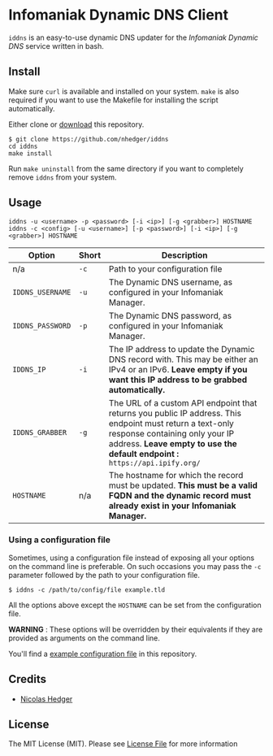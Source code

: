 # Infomaniak Dynamic DNS Client

`iddns` is an easy-to-use dynamic DNS updater for the *Infomaniak Dynamic DNS* service written in bash.

## Install

Make sure `curl` is available and installed on your system. `make` is also required if you want to use the Makefile for installing
the script automatically.

Either clone or [download](https://github.com/nhedger/iddns/archive/master.zip) this repository.

```shell script
$ git clone https://github.com/nhedger/iddns
cd iddns
make install
```

Run `make uninstall` from the same directory if you want to completely remove `iddns` from your system.

## Usage
```shell script
iddns -u <username> -p <password> [-i <ip>] [-g <grabber>] HOSTNAME
iddns -c <config> [-u <username>] [-p <password>] [-i <ip>] [-g <grabber>] HOSTNAME
```

| Option | Short| Description|
|---|---|---|
|n/a|`-c`|Path to your configuration file|
|`IDDNS_USERNAME`|`-u`|The Dynamic DNS username, as configured in your Infomaniak Manager.|
|`IDDNS_PASSWORD`|`-p`|The Dynamic DNS password, as configured in your Infomaniak Manager. |
|`IDDNS_IP`|`-i`|The IP address to update the Dynamic DNS record with. This may be either an IPv4 or an IPv6. **Leave empty if you want this IP address to be grabbed automatically.** |
|`IDDNS_GRABBER`|`-g`|The URL of a custom API endpoint that returns you public IP address. This endpoint must return a text-only response containing only your IP address. **Leave empty to use the default endpoint :** `https://api.ipify.org/`|
|`HOSTNAME`| n/a |The hostname for which the record must be updated. **This must be a valid FQDN and the dynamic record must already exist in your Infomaniak Manager.**|


### Using a configuration file

Sometimes, using a configuration file instead of exposing all your options on the command line is preferable. 
On such occasions you may pass the `-c` parameter followed by the path to your configuration file.

```shell script
$ iddns -c /path/to/config/file example.tld
```

All the options above except the `HOSTNAME` can be set from the configuration file.

**WARNING** : These options will be overridden by their equivalents if they are provided as arguments on the command line.

You'll find a [example configuration file](config.example) in this repository.

## Credits

* [Nicolas Hedger](https://github.com/nhedger)

## License
The MIT License (MIT). Please see [License File](LICENSE.md) for more information